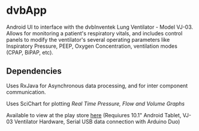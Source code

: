 # dvbApp

Android UI to interface with the dvbInventek Lung Ventilator - Model VJ-03. Allows for monitoring a patient's respiratory vitals, and includes control panels to modify the ventilator's several operating parameters like Inspiratory Pressure, PEEP, Oxygen Concentration, ventilation modes (CPAP, BiPAP, etc). 

## Dependencies
Uses RxJava for Asynchronous data processing, and for inter component communication. 

Uses SciChart for plotting *Real Time Pressure, Flow and Volume Graphs*

Available to view at the play store [here](https://play.google.com/store/apps/details?id=com.dvbinventek.dvbapp&hl=en_US&gl=US) (Requiures 10.1" Android Tablet, VJ-03 Ventilator Hardware, Serial USB data connection with Arduino Duo)
